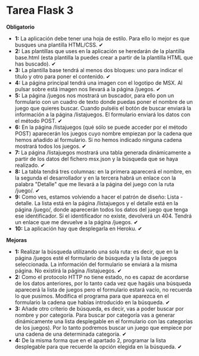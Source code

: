 # Tarea Flask 3

__Obligatorio__

* **1:** La aplicación debe tener una hoja de estilo. Para ello lo mejor es que busques una plantilla HTML/CSS. ✔
* **2:** Las plantillas que uses en la aplicación se heredarán de la plantilla base.html (esta plantilla la puedes crear a partir de la plantilla HTML que has buscado). ✔
* **3:** La plantilla base tendrá al menos dos bloques: uno para indicar el título y otro para poner el contenido. ✔
* **4:** La página principal tendrá una imagen con el logotipo de MSX. Al pulsar sobre está imagen nos llevará a la página /juegos. ✔
* **5:** La página /juegos nos mostrará un buscador, para ello pon un formulario con un cuadro de texto donde puedas poner el nombre de un juego que quieres buscar. Cuando pulséis el botón de buscar enviará la información a la página /listajuegos. El formulario enviará los datos con el método POST. ✔
* **6:** En la página /listajuegos (qué sólo se puede acceder por el método POST) aparecerán los juegos cuyo nombre empiezan por la cadena que hemos añadido al formulario. Si no hemos indicado ninguna cadena mostrará todos los juegos. ✔
* **7:** La página /listajuegos mostrará una tabla generada dinámicamente a partir de los datos del fichero msx.json y la búsqueda que se haya realizado. ✔
* **8:** La tabla tendrá tres columnas: en la primera aparecerá el nombre, en la segunda el desarrollador y en la tercera habrá un enlace con la palabra "Detalle" que me llevará a la página del juego con la ruta /juego/<identificador>. ✔
* **9:** Como ves, estamos volviendo a hacer el patrón de diseño: Lista - detalle. La lista está en la página /listajuegos y el detalle está en la página /juego/<identificador>, donde aparecerán todos los datos del juego que tenga ese identificador. Si el identificador no existe, devolverá un 404. Tendrá un enlace que me devuelve a la página /juegos. ✔
* **10:** La aplicación hay que desplegarla en Heroku. ✔

__Mejoras__

* **1:** Realizar la búsqueda utilizando una sola ruta: es decir, que en la página /juegos esté el formulario de búsqueda y la lista de juegos seleccionada. La información del formulario se enviará a la misma página. No existirá la página /listajuegos. ✔
* **2:** Como el protocolo HTTP no tiene estado, no es capaz de acordarse de los datos anteriores, por lo tanto cada vez que hagáis una búsqueda aparecerá la lista de juegos pero el formulario estará vacío, no recuerda lo que pusimos. Modifica el programa para que aparezca en el formulario la cadena que habías introducido en la búsqueda. ✔
* **3:** Añade otro criterio de búsqueda, es decir, vas a poder buscar por nombre y por categoría. Para buscar por categoría vas a generar dinámicamente una lista desplegable en el formulario con las categorías de los juegos). Por lo tanto podremos buscar un juego que empiece por una cadena de una determinada categoría. ✔
* **4:** De la misma forma que en el apartado 2, programar la lista desplegable para que recuerde la opción elegida en la búsqueda. ✔